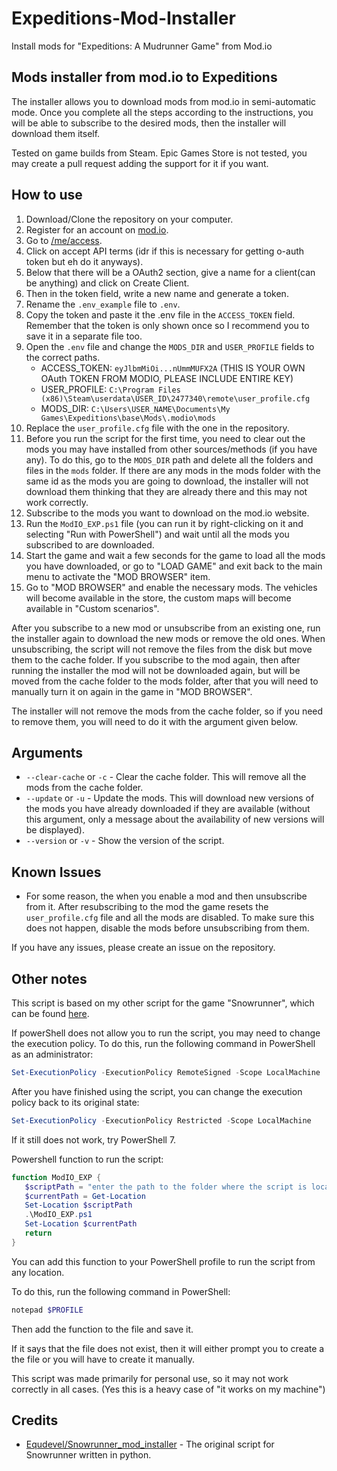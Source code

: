 # Expeditions-Mod-Installer
Install mods for "Expeditions: A Mudrunner Game" from Mod.io

## Mods installer from mod.io to Expeditions
The installer allows you to download mods from mod.io in semi-automatic mode. Once you complete all the steps according to the instructions, you will be able to subscribe to the desired mods, then the installer will download them itself.

Tested on game builds from Steam. Epic Games Store is not tested, you may create a pull request adding the support for it if you want.

## How to use

1. Download/Clone the repository on your computer.
2. Register for an account on [mod.io](https://mod.io/).
3. Go to [/me/access](https://mod.io/me/access).
4. Click on accept API terms (idr if this is necessary for getting o-auth token but eh do it anyways).
5. Below that there will be a OAuth2 section, give a name for a client(can be anything) and click on Create Client.
6. Then in the token field, write a new name and generate a token.
7. Rename the `.env_example` file to `.env`.
8. Copy the token and paste it the .env file in the `ACCESS_TOKEN` field. Remember that the token is only shown once so I recommend you to save it in a separate file too.
9. Open the `.env` file and change the `MODS_DIR` and `USER_PROFILE` fields to the correct paths.
   - ACCESS_TOKEN: `eyJlbmMiOi...nUmmMUFX2A` (THIS IS YOUR OWN OAuth TOKEN FROM MODIO, PLEASE INCLUDE ENTIRE KEY)
   - USER_PROFILE: `C:\Program Files (x86)\Steam\userdata\USER_ID\2477340\remote\user_profile.cfg`
   - MODS_DIR: `C:\Users\USER_NAME\Documents\My Games\Expeditions\base\Mods\.modio\mods`
10. Replace the `user_profile.cfg` file with the one in the repository.
11. Before you run the script for the first time, you need to clear out the mods you may have installed from other sources/methods (if you have any). To do this, go to the `MODS_DIR` path and delete all the folders and files in the `mods` folder. If there are any mods in the mods folder with the same id as the mods you are going to download, the installer will not download them thinking that they are already there and this may not work correctly.
12. Subscribe to the mods you want to download on the mod.io website.
13. Run the `ModIO_EXP.ps1` file (you can run it by right-clicking on it and selecting "Run with PowerShell") and wait until all the mods you subscribed to are downloaded.
14. Start the game and wait a few seconds for the game to load all the mods you have downloaded, or go to "LOAD GAME" and exit back to the main menu to activate the "MOD BROWSER" item.
15. Go to "MOD BROWSER" and enable the necessary mods. The vehicles will become available in the store, the custom maps will become available in "Custom scenarios".

After you subscribe to a new mod or unsubscribe from an existing one, run the installer again to download the new mods or remove the old ones. When unsubscribing, the script will not remove the files from the disk but move them to the cache folder. If you subscribe to the mod again, then after running the installer the mod will not be downloaded again, but will be moved from the cache folder to the mods folder, after that you will need to manually turn it on again in the game in "MOD BROWSER".

The installer will not remove the mods from the cache folder, so if you need to remove them, you will need to do it with the argument given below.

## Arguments

- `--clear-cache` or `-c` - Clear the cache folder. This will remove all the mods from the cache folder.
- `--update` or `-u` - Update the mods. This will download new versions of the mods you have already downloaded if they are available (without this argument, only a message about the availability of new versions will be displayed).
- `--version` or `-v` - Show the version of the script.

## Known Issues

- For some reason, the when you enable a mod and then unsubscribe from it. After resubscribing to the mod the game resets the `user_profile.cfg` file and all the mods are disabled. To make sure this does not happen, disable the mods before unsubscribing from them.

If you have any issues, please create an issue on the repository.

## Other notes

This script is based on my other script for the game "Snowrunner", which can be found [here](https://github.com/AryanVerma1024/SnowRunner_mod_installer).

If powerShell does not allow you to run the script, you may need to change the execution policy. To do this, run the following command in PowerShell as an administrator:

```powershell
Set-ExecutionPolicy -ExecutionPolicy RemoteSigned -Scope LocalMachine
```

After you have finished using the script, you can change the execution policy back to its original state:

```powershell
Set-ExecutionPolicy -ExecutionPolicy Restricted -Scope LocalMachine
```

If it still does not work, try PowerShell 7.

Powershell function to run the script:

```powershell
function ModIO_EXP {
   $scriptPath = "enter the path to the folder where the script is located"
   $currentPath = Get-Location
   Set-Location $scriptPath
   .\ModIO_EXP.ps1
   Set-Location $currentPath
   return
}
```

You can add this function to your PowerShell profile to run the script from any location.

To do this, run the following command in PowerShell:

```powershell
notepad $PROFILE
```

Then add the function to the file and save it.

If it says that the file does not exist, then it will either prompt you to create a the file or you will have to create it manually.

This script was made primarily for personal use, so it may not work correctly in all cases. (Yes this is a heavy case of "it works on my machine")

## Credits

- [Equdevel/Snowrunner_mod_installer](https://github.com/equdevel/SnowRunner_mod_installer) - The original script for Snowrunner written in python.
